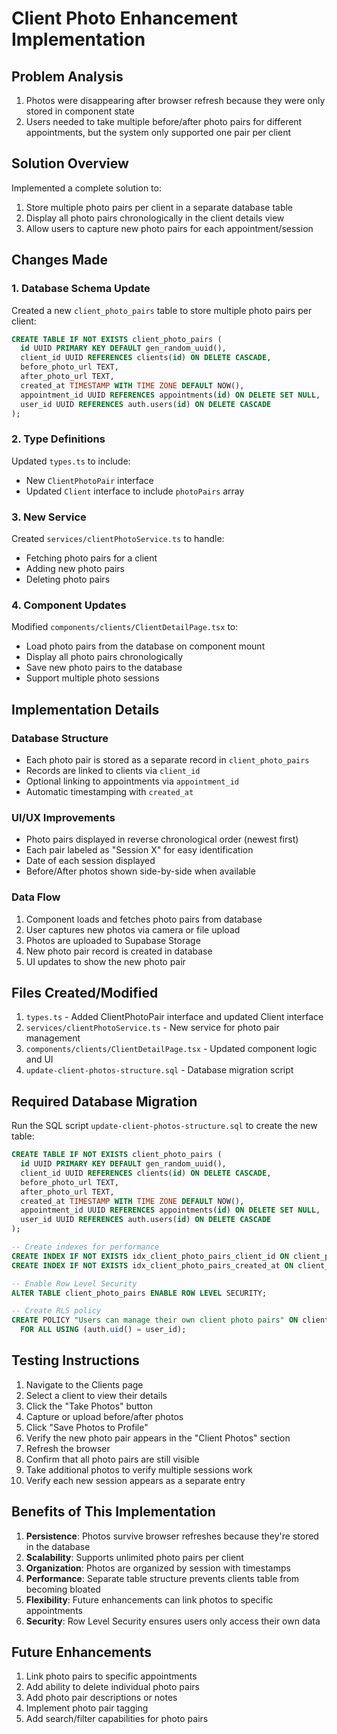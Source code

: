 # Client Photo Enhancement Implementation

## Problem Analysis
1. Photos were disappearing after browser refresh because they were only stored in component state
2. Users needed to take multiple before/after photo pairs for different appointments, but the system only supported one pair per client

## Solution Overview
Implemented a complete solution to:
1. Store multiple photo pairs per client in a separate database table
2. Display all photo pairs chronologically in the client details view
3. Allow users to capture new photo pairs for each appointment/session

## Changes Made

### 1. Database Schema Update
Created a new `client_photo_pairs` table to store multiple photo pairs per client:

```sql
CREATE TABLE IF NOT EXISTS client_photo_pairs (
  id UUID PRIMARY KEY DEFAULT gen_random_uuid(),
  client_id UUID REFERENCES clients(id) ON DELETE CASCADE,
  before_photo_url TEXT,
  after_photo_url TEXT,
  created_at TIMESTAMP WITH TIME ZONE DEFAULT NOW(),
  appointment_id UUID REFERENCES appointments(id) ON DELETE SET NULL,
  user_id UUID REFERENCES auth.users(id) ON DELETE CASCADE
);
```

### 2. Type Definitions
Updated `types.ts` to include:
- New `ClientPhotoPair` interface
- Updated `Client` interface to include `photoPairs` array

### 3. New Service
Created `services/clientPhotoService.ts` to handle:
- Fetching photo pairs for a client
- Adding new photo pairs
- Deleting photo pairs

### 4. Component Updates
Modified `components/clients/ClientDetailPage.tsx` to:
- Load photo pairs from the database on component mount
- Display all photo pairs chronologically
- Save new photo pairs to the database
- Support multiple photo sessions

## Implementation Details

### Database Structure
- Each photo pair is stored as a separate record in `client_photo_pairs`
- Records are linked to clients via `client_id`
- Optional linking to appointments via `appointment_id`
- Automatic timestamping with `created_at`

### UI/UX Improvements
- Photo pairs displayed in reverse chronological order (newest first)
- Each pair labeled as "Session X" for easy identification
- Date of each session displayed
- Before/After photos shown side-by-side when available

### Data Flow
1. Component loads and fetches photo pairs from database
2. User captures new photos via camera or file upload
3. Photos are uploaded to Supabase Storage
4. New photo pair record is created in database
5. UI updates to show the new photo pair

## Files Created/Modified

1. `types.ts` - Added ClientPhotoPair interface and updated Client interface
2. `services/clientPhotoService.ts` - New service for photo pair management
3. `components/clients/ClientDetailPage.tsx` - Updated component logic and UI
4. `update-client-photos-structure.sql` - Database migration script

## Required Database Migration

Run the SQL script `update-client-photos-structure.sql` to create the new table:

```sql
CREATE TABLE IF NOT EXISTS client_photo_pairs (
  id UUID PRIMARY KEY DEFAULT gen_random_uuid(),
  client_id UUID REFERENCES clients(id) ON DELETE CASCADE,
  before_photo_url TEXT,
  after_photo_url TEXT,
  created_at TIMESTAMP WITH TIME ZONE DEFAULT NOW(),
  appointment_id UUID REFERENCES appointments(id) ON DELETE SET NULL,
  user_id UUID REFERENCES auth.users(id) ON DELETE CASCADE
);

-- Create indexes for performance
CREATE INDEX IF NOT EXISTS idx_client_photo_pairs_client_id ON client_photo_pairs(client_id);
CREATE INDEX IF NOT EXISTS idx_client_photo_pairs_created_at ON client_photo_pairs(created_at);

-- Enable Row Level Security
ALTER TABLE client_photo_pairs ENABLE ROW LEVEL SECURITY;

-- Create RLS policy
CREATE POLICY "Users can manage their own client photo pairs" ON client_photo_pairs
  FOR ALL USING (auth.uid() = user_id);
```

## Testing Instructions

1. Navigate to the Clients page
2. Select a client to view their details
3. Click the "Take Photos" button
4. Capture or upload before/after photos
5. Click "Save Photos to Profile"
6. Verify the new photo pair appears in the "Client Photos" section
7. Refresh the browser
8. Confirm that all photo pairs are still visible
9. Take additional photos to verify multiple sessions work
10. Verify each new session appears as a separate entry

## Benefits of This Implementation

1. **Persistence**: Photos survive browser refreshes because they're stored in the database
2. **Scalability**: Supports unlimited photo pairs per client
3. **Organization**: Photos are organized by session with timestamps
4. **Performance**: Separate table structure prevents clients table from becoming bloated
5. **Flexibility**: Future enhancements can link photos to specific appointments
6. **Security**: Row Level Security ensures users only access their own data

## Future Enhancements

1. Link photo pairs to specific appointments
2. Add ability to delete individual photo pairs
3. Add photo pair descriptions or notes
4. Implement photo pair tagging
5. Add search/filter capabilities for photo pairs
